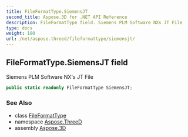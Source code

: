 ```yaml
---
title: FileFormatType.SiemensJT
second_title: Aspose.3D for .NET API Reference
description: FileFormatType field. Siemens PLM Software NXs JT File
type: docs
weight: 180
url: /net/aspose.threed/fileformattype/siemensjt/
---
```

## FileFormatType.SiemensJT field

Siemens PLM Software NX's JT File

```csharp
public static readonly FileFormatType SiemensJT;
```

### See Also

* class [FileFormatType](../)
* namespace [Aspose.ThreeD](../../../aspose.threed/)
* assembly [Aspose.3D](../../../)


